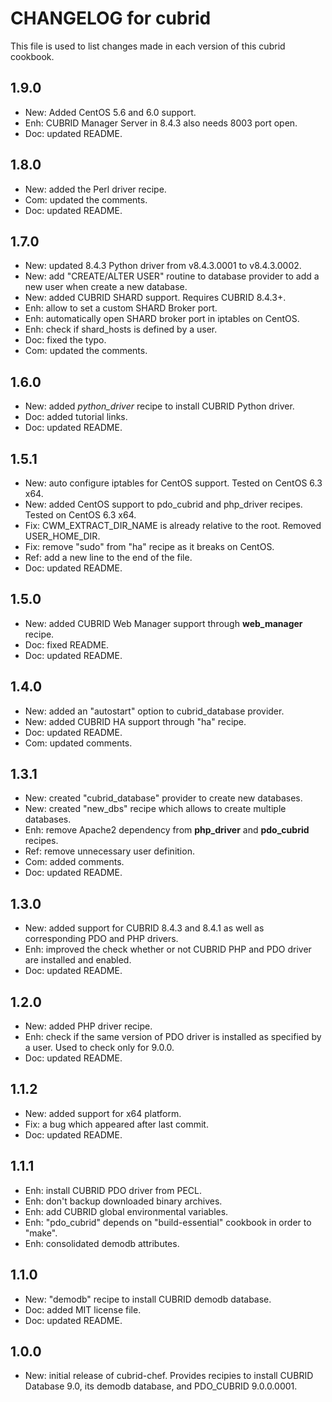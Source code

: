 # CHANGELOG for cubrid

This file is used to list changes made in each version of this cubrid cookbook.

## 1.9.0

- New: Added CentOS 5.6 and 6.0 support.
- Enh: CUBRID Manager Server in 8.4.3 also needs 8003 port open.
- Doc: updated README.

## 1.8.0

- New: added the Perl driver recipe.
- Com: updated the comments.
- Doc: updated README.

## 1.7.0

- New: updated 8.4.3 Python driver from v8.4.3.0001 to v8.4.3.0002.
- New: add "CREATE/ALTER USER" routine to database provider to add a new user when create a new database.
- New: added CUBRID SHARD support. Requires CUBRID 8.4.3+.
- Enh: allow to set a custom SHARD Broker port.
- Enh: automatically open SHARD broker port in iptables on CentOS.
- Enh: check if shard_hosts is defined by a user.
- Doc: fixed the typo.
- Com: updated the comments.

## 1.6.0

- New: added *python_driver* recipe to install CUBRID Python driver.
- Doc: added tutorial links.
- Doc: updated README.

## 1.5.1

- New: auto configure iptables for CentOS support. Tested on CentOS 6.3 x64.
- New: added CentOS support to pdo_cubrid and php_driver recipes. Tested on CentOS 6.3 x64.
- Fix: CWM_EXTRACT_DIR_NAME is already relative to the root. Removed USER_HOME_DIR.
- Fix: remove "sudo" from "ha" recipe as it breaks on CentOS.
- Ref: add a new line to the end of the file.
- Doc: updated README.

## 1.5.0

- New: added CUBRID Web Manager support through **web_manager** recipe.
- Doc: fixed README.
- Doc: updated README.

## 1.4.0

- New: added an "autostart" option to cubrid_database provider.
- New: added CUBRID HA support through "ha" recipe.
- Doc: updated README.
- Com: updated comments.

## 1.3.1

- New: created "cubrid_database" provider to create new databases.
- New: created "new_dbs" recipe which allows to create multiple databases.
- Enh: remove Apache2 dependency from **php_driver** and **pdo_cubrid** recipes.
- Ref: remove unnecessary user definition.
- Com: added comments.
- Doc: updated README.

## 1.3.0

- New: added support for CUBRID 8.4.3 and 8.4.1 as well as corresponding PDO and PHP drivers.
- Enh: improved the check whether or not CUBRID PHP and PDO driver are installed and enabled.
- Doc: updated README.

## 1.2.0

- New: added PHP driver recipe.
- Enh: check if the same version of PDO driver is installed as specified by a user. Used to check only for 9.0.0.
- Doc: updated README.

## 1.1.2

- New: added support for x64 platform.
- Fix: a bug which appeared after last commit.
- Doc: updated README.

## 1.1.1

- Enh: install CUBRID PDO driver from PECL.
- Enh: don't backup downloaded binary archives.
- Enh: add CUBRID global environmental variables.
- Enh: "pdo_cubrid" depends on "build-essential" cookbook in order to "make".
- Enh: consolidated demodb attributes.

## 1.1.0

- New: "demodb" recipe to install CUBRID demodb database.
- Doc: added MIT license file.
- Doc: updated README.

## 1.0.0

- New: initial release of cubrid-chef. Provides recipies to install CUBRID Database 9.0, its demodb database, and PDO_CUBRID 9.0.0.0001.
